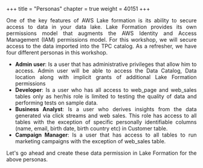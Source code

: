 +++
title = "Personas"
chapter = true
weight = 40151
+++

<div style="text-align: justify">

  One of the key features of AWS Lake formation is its ability to secure access to data in your data lake. Lake Formation provides its own permissions model that augments the AWS Identity and Access Management (IAM) permissions model. For this workshop, we will secure access to the data imported into the TPC catalog. As a refresher, we have four different personas in this workshop.
  <ul>
    <li><b>Admin user</b>: Is a user that has administrative privileges that allow him to access. Admin user will be able to access the Data Catalog, Data location along with implicit grants of additional Lake Formation permissions
    </li>
    <li><b>Developer</b>: Is a user who has all access to web_page and web_sales tables only as her/his role is limited to testing the quality of data and performing tests on sample data.
    </li>
    <li><b>Business Analyst</b>: Is a user who derives insights from the data generated via click streams and web sales. This role has access to all tables with the exception of specific personally identifiable columns (name, email, birth date, birth country etc) in Customer table.
    </li>
    <li><b>Campaign Manager</b>: Is a user that has access to all tables to run marketing campaigns with the exception of web_sales table.
  </ul>

  Let's go ahead and create these data permission in Lake Formation for the above personas.

</div>
